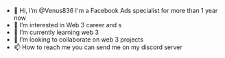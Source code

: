 - 👋 Hi, I’m @Venus836 I'm a Facebook Ads specialist for more than 1 year now
- 👀 I’m interested in Web 3 career and s
- 🌱 I’m currently learning web 3
- 💞️ I’m looking to collaborate on web 3 projects
- 📫 How to reach me you can send me on my discord server

<!---
Venus836/Venus836 is a ✨ special ✨ repository because its `README.md` (this file) appears on your GitHub profile.
You can click the Preview link to take a look at your changes.
--->
